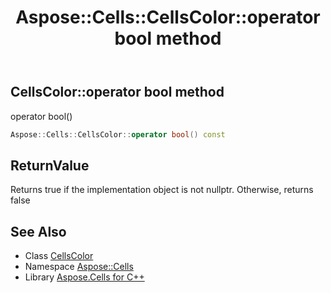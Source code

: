 ﻿---
title: Aspose::Cells::CellsColor::operator bool method
linktitle: operator bool
second_title: Aspose.Cells for C++ API Reference
description: 'Aspose::Cells::CellsColor::operator bool method. operator bool() in C++.'
type: docs
weight: 400
url: /cpp/aspose.cells/cellscolor/operator_bool/
---
## CellsColor::operator bool method


operator bool()

```cpp
Aspose::Cells::CellsColor::operator bool() const
```


## ReturnValue

Returns true if the implementation object is not nullptr. Otherwise, returns false

## See Also

* Class [CellsColor](../)
* Namespace [Aspose::Cells](../../)
* Library [Aspose.Cells for C++](../../../)
